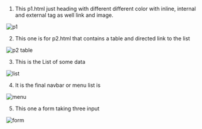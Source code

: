 1. This p1.html just heading with different different color with inline, internal and external tag as well link and image.


![p1](https://user-images.githubusercontent.com/91344066/208267482-2a031ac3-1ff0-4308-b1a7-d17878f7161b.JPG)

2. This one is for p2.html that contains a table and directed link to the list


![p2 table](https://user-images.githubusercontent.com/91344066/208267845-a17f3e7f-e284-4bb4-bd8a-1e11630f6522.JPG)


3. This is the List of some data


![list](https://user-images.githubusercontent.com/91344066/208267850-7432b64f-a6ab-4da0-a76b-0d5e43704be1.JPG)


4. It is the final navbar or menu list is



![menu](https://user-images.githubusercontent.com/91344066/208267906-5a4ce5c3-e589-4b71-b361-ed6090e37536.JPG)


5. This one a form taking three input


![form](https://user-images.githubusercontent.com/91344066/208744409-abe4fa97-31e0-4abf-a11d-2d5e2da095ce.JPG)






